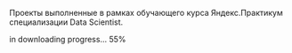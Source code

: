 Проекты выполненные в рамках обучающего курса Яндекс.Практикум специализации Data Scientist.

in downloading progress... 55%


